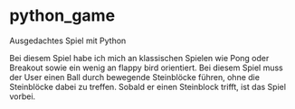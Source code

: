 # python_game
Ausgedachtes Spiel mit Python 

Bei diesem Spiel habe ich mich an klassischen Spielen wie Pong oder Breakout sowie ein wenig an flappy bird orientiert. Bei diesem Spiel muss der User einen Ball durch bewegende Steinblöcke führen, ohne die Steinblöcke dabei zu treffen. Sobald er einen Steinblock trifft, ist das Spiel vorbei.
